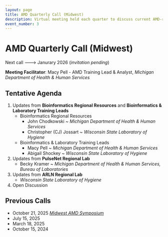 ```yaml
---
layout: page
title: AMD Quarterly Call (Midwest)
description: Virtual meeting held each quarter to discuss current AMD-related topics of interest and provide updates from regional labs, resources, and training leads 
event_number: 3
---
```


# AMD Quarterly Call (Midwest)
Next call ---> Janurary 2026
(*invitation pending*)

**Meeting Facilitator**: Macy Pell - AMD Training Lead & Analyst, *Michigan Department of Health & Human Services*

## Tentative Agenda
1. Updates from **Bioinformatics Regional Resources** and **Bioinformatics & Laboratory Training Leads**
   - Bioinformatics Regional Resources
      - John Chodkowski ~ *Michigan Department of Health & Human Services*
      - Christopher (CJ) Jossart ~ *Wisconsin State Laboratory of Hygiene*
   - Bioinformatics & Laboratory Training Leads
      - Macy Pell ~ *Michigan Department of Health & Human Services*
      - Abigail Shockey ~ *Wisconsin State Laboratory of Hygiene*
3. Updates from **PulseNet Regional Lab**
      - Becky Kramer ~ *Michigan Department of Health & Human Services, Bureau of Laboratories*
4. Updates from **ARLN Regional Lab**
      - *Wisconsin State Laboratory of Hygiene*
5. Open Discussion

## Previous Calls
- October 21, 2025 [*Midwest AMD Symposium*](https://staphb.org/midwest-region/events/2025-Midwest-AMD-Symposium.html)
- July 15, 2025
- March 18, 2025
- October 15, 2024
